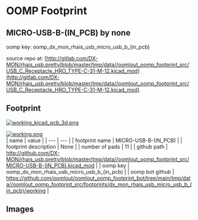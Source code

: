 # OOMP Footprint  
## MICRO-USB-B-(IN_PCB)  by none  
  
oomp key: oomp_dx_mon_rhais_usb_micro_usb_b_(in_pcb)  
  
source repo at: [http://gitlab.com/DX-MON/rhais_usb.pretty/blob/master/tmp/data//oomlout_oomp_footprint_src/USB_C_Receptacle_HRO_TYPE-C-31-M-12.kicad_mod](http://gitlab.com/DX-MON/rhais_usb.pretty/blob/master/tmp/data//oomlout_oomp_footprint_src/USB_C_Receptacle_HRO_TYPE-C-31-M-12.kicad_mod)  
## Footprint  
  
[![working_kicad_pcb_3d.png](working_kicad_pcb_3d_600.png)](working_kicad_pcb_3d.png)  
  
[![working.png](working_600.png)](working.png)  
| name | value | 
| --- | --- | 
| footprint name | MICRO-USB-B-(IN_PCB) | 
| footprint description | None | 
| number of pads | 11 | 
| github path | http://github.com/DX-MON/rhais_usb.pretty/blob/master/tmp/data//oomlout_oomp_footprint_src/MICRO-USB-B-(IN_PCB).kicad_mod | 
| oomp key | oomp_dx_mon_rhais_usb_micro_usb_b_(in_pcb) | 
| oomp bot github | https://github.com/oomlout/oomlout_oomp_footprint_bot/tree/main/tmp/data//oomlout_oomp_footprint_src/footprints/dx_mon_rhais_usb_micro_usb_b_(in_pcb)/working | 
## Images  
